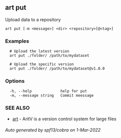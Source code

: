 ## art put

Upload data to a repository

```
art put [-m <message>] <dir> <repository>[@<tag>]
```

### Examples

```
  # Upload the latest version
  art put ./folder/ /path/to/mydataset

  # Upload the specific version
  art put ./folder/ /path/to/mydataset@v1.0.0
```

### Options

```
  -h, --help             help for put
  -m, --message string   Commit meessage
```

### SEE ALSO

* [art](art.md)	 - AritV is a version control system for large files

###### Auto generated by spf13/cobra on 1-Mar-2022

